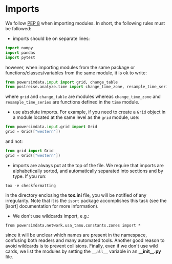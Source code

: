# Imports

We follow [PEP 8][PEP 8 imports] when importing modules. In short, the following rules must be followed:
* imports should be on separate lines:
```python
import numpy
import pandas
import pytest
```
however, when importing modules from the same package or functions/classes/variables from the same module, it is ok to write:
```python
from powersimdata.input import grid, change_table
from postreise.analyze.time import change_time_zone, resample_time_series
```
where `grid` and `change_table` are modules whereas `change_time_zone` and `resample_time_series` are functions defined in the `time` module.
* use absolute imports. For example, if you need to create a `Grid` object in a module located at the same level as the `grid` module, use:
```python
from powersimdata.input.grid import Grid
grid = Grid(["western"])
```
and not:
```python
from grid import Grid
grid = Grid(["western"])
```
* imports are always put at the top of the file. We require that imports are alphabetically sorted, and automatically separated into sections and by type. If you run:
```
tox -e checkformatting
```
in the directory enclosing the **tox.ini** file, you will be notified of any irregularity. Note that it is the `isort` package accomplishes this task (see the [isort] documentation for more information).
* We don't use wildcards import, e.g.:
```
from powersimdata.network.usa_tamu.constants.zones import *
```
since it will be unclear which names are present in the namespace, confusing both readers and many automated tools. Another good reason to avoid wildcards is to prevent collisions. Finally, even if we don't use wild cards, we list the modules by setting the `__all__` variable in an **\_\_init\_\_.py** file.

[PEP 8 imports]: https://www.python.org/dev/peps/pep-0008/#imports
